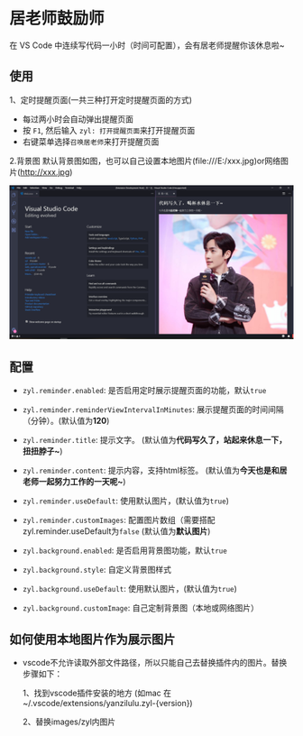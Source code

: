 # 居老师鼓励师

在 VS Code 中连续写代码一小时（时间可配置），会有居老师提醒你该休息啦~

## 使用

1、定时提醒页面(一共三种打开定时提醒页面的方式)
- 每过两小时会自动弹出提醒页面
- 按 `F1`, 然后输入 `zyl: 打开提醒页面`来打开提醒页面
- 右键菜单选择`召唤居老师`来打开提醒页面

2.背景图
默认背景图如图，也可以自己设置本地图片(file:///E:/xxx.jpg)or网络图片(http://xxx.jpg)

![usage](images/usage.png)

## 配置

* `zyl.reminder.enabled`: 是否启用定时展示提醒页面的功能，默认`true`
* `zyl.reminder.reminderViewIntervalInMinutes`: 展示提醒页面的时间间隔（分钟）。(默认值为**120**)
* `zyl.reminder.title`: 提示文字。 (默认值为**代码写久了，站起来休息一下，扭扭脖子~**)
* `zyl.reminder.content`: 提示内容，支持html标签。 (默认值为**今天也是和居老师一起努力工作的一天呢~**)
* `zyl.reminder.useDefault`: 使用默认图片，(默认值为`true`)
* `zyl.reminder.customImages`: 配置图片数组（需要搭配zyl.reminder.useDefault为`false` (默认值为**默认图片**)

* `zyl.background.enabled`: 是否启用背景图功能，默认`true`
* `zyl.background.style`: 自定义背景图样式
* `zyl.background.useDefault`: 使用默认图片，(默认值为`true`)
* `zyl.background.customImage`: 自己定制背景图（本地或网络图片）


## 如何使用本地图片作为展示图片

* vscode不允许读取外部文件路径，所以只能自己去替换插件内的图片。替换步骤如下：
  
  1、找到vscode插件安装的地方 (如mac 在~/.vscode/extensions/yanzilulu.zyl-{version})
  
  2、替换images/zyl内图片
